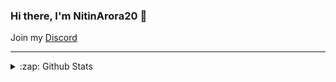 ### Hi there, I'm NitinArora20 👋

Join my [Discord](https://discord.gg/XZeZS4q35h)

---


<details>
  <summary>:zap: Github Stats</summary>

  <img align="left" alt="Dev-Adnani's Github Stats" src="https://github-readme-stats.codestackr.vercel.app/api?username=Dev-Adnani&amp;show_icons=true&amp;hide_border=true&amp;count_private=true" style="max-width:100%;">

</details>
